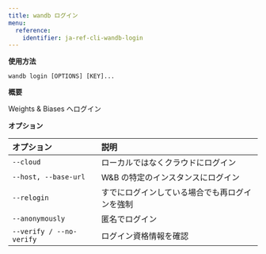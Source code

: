 ```yaml
---
title: wandb ログイン
menu:
  reference:
    identifier: ja-ref-cli-wandb-login
---
```


**使用方法**

`wandb login [OPTIONS] [KEY]...`

**概要**

Weights & Biases へログイン


**オプション**

| **オプション** | **説明** |
| :--- | :--- |
| `--cloud` | ローカルではなくクラウドにログイン |
| `--host, --base-url` | W&B の特定のインスタンスにログイン |
| `--relogin` | すでにログインしている場合でも再ログインを強制 |
| `--anonymously` | 匿名でログイン |
| `--verify / --no-verify` | ログイン資格情報を確認 |